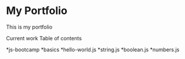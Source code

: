 My Portfolio
============
This is my portfolio

Current work Table of contents
<!--ts-->
 *js-bootcamp
    *basics
    *hello-world.js
    *string.js
    *boolean.js
    *numbers.js
<!--te-->